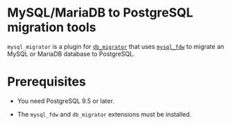 MySQL/MariaDB to PostgreSQL migration tools
===========================================

`mysql_migrator` is a plugin for [`db_migrator`][migrator] that uses
[`mysql_fdw`][mysql_fdw] to migrate an MySQL or MariaDB database to PostgreSQL.

 [migrator]: https://github.com/cybertec-postgresql/db_migrator
 [mysql_fdw]: https://github.com/EnterpriseDB/mysql_fdw


Prerequisites
=============

- You need PostgreSQL 9.5 or later.

- The `mysql_fdw` and `db_migrator` extensions must be installed.
